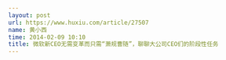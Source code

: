 ```yaml
---
layout: post
url: https://www.huxiu.com/article/27507
name: 黄小西
time: 2014-02-09 10:10
title: 微软新CEO无需变革而只需“萧规曹随”，聊聊大公司CEO们的阶段性任务
---
```

